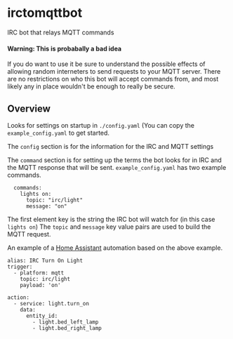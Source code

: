 # irctomqttbot

IRC bot that relays MQTT commands

#### Warning: This is probabally a bad idea
If you do want to use it be sure to understand the possible effects of allowing random interneters to send requests to your MQTT server.
There are no restrictions on who this bot will accept commands from, and most likely any in place wouldn't be enough to really be secure.


## Overview
Looks for settings on startup in `./config.yaml` (You can copy the `example_config.yaml` to get started.


The `config` section is for the information for the IRC and MQTT settings


The `command` section is for setting up the terms the bot looks for in IRC and the MQTT response that will be sent.
`example_config.yaml` has two example commands.


```
  commands:
    lights on:
      topic: "irc/light"
      message: "on"
```

The first element key is the string the IRC bot will watch for (in this case `lights on`)
The `topic` and `message` key value pairs are used to build the MQTT request.

An example of a [Home Assistant](home-assistant.io) automation based on the above example.


```
alias: IRC Turn On Light
trigger:
  - platform: mqtt
    topic: irc/light
    payload: 'on'

action:
  - service: light.turn_on
    data:
      entity_id:
        - light.bed_left_lamp
        - light.bed_right_lamp
```
